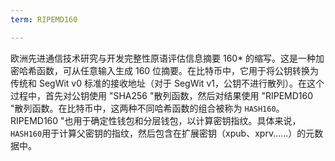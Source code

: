 ```yaml
---
term: RIPEMD160

---
```

欧洲先进通信技术研究与开发完整性原语评估信息摘要 160* 的缩写。这是一种加密哈希函数，可从任意输入生成 160 位摘要。在比特币中，它用于将公钥转换为传统和 SegWit v0 标准的接收地址（对于 SegWit v1，公钥不进行散列）。在这个过程中，首先对公钥使用 "SHA256 "散列函数，然后对结果使用 "RIPEMD160 "散列函数。在比特币中，这两种不同哈希函数的组合被称为 `HASH160`。RIPEMD160 "也用于确定性钱包和分层钱包，以计算密钥指纹。具体来说，`HASH160`用于计算父密钥的指纹，然后包含在扩展密钥（xpub、xprv......）的元数据中。